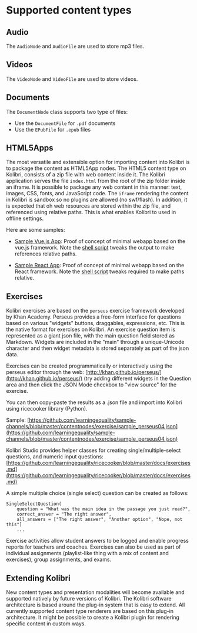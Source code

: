 Supported content types
=======================

Audio
-----
The `AudioNode` and `AudioFile` are used to store mp3 files.


Videos
------
The `VideoNode` and `VideoFile` are used to store videos.


Documents
---------
The `DocumentNode` class supports two type of files:
  - Use the `DocumentFile` for `.pdf` documents
  - Use the `EPubFile` for `.epub` files


HTML5Apps
---------
The most versatile and extensible option for importing content into Kolibri is to
package the content as HTML5App nodes. The HTML5 content type on Kolibri, consists
of a zip file with web content inside it. The Kolibri application serves the file
`index.html` from the root of the zip folder inside an iframe. It is possible to
package any web content in this manner: text, images, CSS, fonts, and JavaScript code.
The `iframe` rendering the content in Kolibri is sandbox so no plugins are allowed (no swf/flash).
In addition, it is expected that oh web resources are stored within the zip file,
and referenced using relative paths. This is what enables Kolibri to used in offline settings.  


Here are some samples:

  - [Sample Vue.js App](https://github.com/learningequality/sample-channels/tree/master/contentnodes/html5_vuejs):
    Proof of concept of minimal webapp based on the vue.js framework.
    Note the [shell script](https://github.com/learningequality/sample-channels/blob/master/contentnodes/html5_vuejs/update.sh#L22)
    tweaks the output to make references relative paths.

  - [Sample React App](https://github.com/learningequality/sample-channels/tree/master/contentnodes/html5_react):
    Proof of concept of minimal webapp based on the React framework.
    Note the [shell script](https://github.com/learningequality/sample-channels/blob/master/contentnodes/html5_react/update.sh#L24)
    tweaks required to make paths relative.



Exercises
---------
Kolibri exercises are based on the `perseus` exercise framework developed by Khan Academy.
Perseus provides a free-form interface for questions based on various "widgets" buttons,
draggables, expressions, etc. This is the native format for exercises on Kolibri.
An exercise question item is represented as a giant json file, with the main question
field stored as Markdown. Widgets are included in the "main" through a unique-Unicode
character and then widget metadata is stored separately as part of the json data.

Exercises can be created programmatically or interactively using the perseus editor through the web: [http://khan.github.io/perseus/](http://khan.github.io/perseus/)
(try adding different widgets in the Question area and then click the JSON Mode
checkbox to "view source" for the exercise.

You can then copy-paste the results as a .json file and import into Kolibri using ricecooker library (Python).

Sample: [https://github.com/learningequality/sample-channels/blob/master/contentnodes/exercise/sample_perseus04.json](https://github.com/learningequality/sample-channels/blob/master/contentnodes/exercise/sample_perseus04.json)  


Kolibri Studio provides helper classes for creating single/multiple-select questions, and numeric input questions:
[https://github.com/learningequality/ricecooker/blob/master/docs/exercises.md](https://github.com/learningequality/ricecooker/blob/master/docs/exercises.md)

A simple multiple choice (single select) question can be created as follows:

    SingleSelectQuestion(
        question = "What was the main idea in the passage you just read?",
        correct_answer = "The right answer",
        all_answers = ["The right answer", "Another option", "Nope, not this"]
        ...

Exercise activities allow student answers to be logged and enable progress reports
for teachers and coaches. Exercises can also be used as part of individual assignments
(playlist-like thing with a mix of content and exercises), group assignments, and exams.




Extending Kolibri
-----------------
New content types and presentation modalities will become available and supported
natively by future versions of Kolibri. The Kolibri software architecture is based
around the plug-in system that is easy to extend. All currently supported content
type renderers are based on this plug-in architecture. It might be possible to create
a Kolibri plugin for rendering specific content in custom ways.

